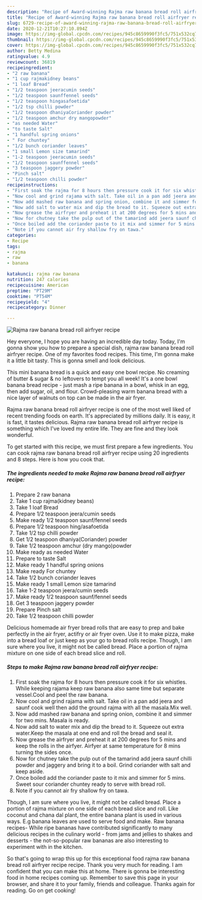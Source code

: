 ```yaml
---
description: "Recipe of Award-winning Rajma raw banana bread roll airfryer recipe"
title: "Recipe of Award-winning Rajma raw banana bread roll airfryer recipe"
slug: 6729-recipe-of-award-winning-rajma-raw-banana-bread-roll-airfryer-recipe
date: 2020-12-21T10:27:10.894Z
image: https://img-global.cpcdn.com/recipes/945c8659990f3fc5/751x532cq70/rajma-raw-banana-bread-roll-airfryer-recipe-recipe-main-photo.jpg
thumbnail: https://img-global.cpcdn.com/recipes/945c8659990f3fc5/751x532cq70/rajma-raw-banana-bread-roll-airfryer-recipe-recipe-main-photo.jpg
cover: https://img-global.cpcdn.com/recipes/945c8659990f3fc5/751x532cq70/rajma-raw-banana-bread-roll-airfryer-recipe-recipe-main-photo.jpg
author: Betty Medina
ratingvalue: 4.9
reviewcount: 36819
recipeingredient:
- "2 raw banana"
- "1 cup rajmakidney beans"
- "1 loaf Bread"
- "1/2 teaspoon jeeracumin seeds"
- "1/2 teaspoon saunffennel seeds"
- "1/2 teaspoon hingasafoetida"
- "1/2 tsp chilli powder"
- "1/2 teaspoon dhaniyaCoriander powder"
- "1/2 teaspoon amchur dry mangopowder"
- "as needed Water"
- "to taste Salt"
- "1 handful spring onions"
- " For chuntey"
- "1/2 bunch coriander leaves"
- "1 small Lemon size tamarind"
- "1-2 teaspoon jeeracumin seeds"
- "1/2 teaspoon saunffennel seeds"
- "3 teaspoon jaggery powder"
- "Pinch salt"
- "1/2 teaspoon chilli powder"
recipeinstructions:
- "First soak the rajma for 8 hours then pressure cook it for six whistles. While keeping rajama keep raw banana also same time but separate vessel.Cool and peel the raw banana."
- "Now cool and grind rajama with salt. Take oil in a pan add jeera and saunf cook well then add the ground rajma with all the masala.Mix well."
- "Now add mashed raw banana and spring onion, combine it and simmer for two mins. Masala is ready."
- "Now add salt to water mix and dip the bread to it. Squeeze out extra water.Keep the masala at one end and roll the bread and seal it."
- "Now grease the airfryer and preheat it at 200 degrees for 5 mins and keep the rolls in the airfyer. Airfyer at same temperature for 8 mins turning the sides once."
- "Now for chutney take the pulp out of the tamarind add jeera saunf chilli powder and jaggery and bring it to a boil. Grind coriander with salt and keep aside."
- "Once boiled add the coriander paste to it mix and simmer for 5 mins. Sweet sour coriander chuntey ready to serve with bread roll."
- "Note if you cannot air fry shallow fry on tawa."
categories:
- Recipe
tags:
- rajma
- raw
- banana

katakunci: rajma raw banana 
nutrition: 247 calories
recipecuisine: American
preptime: "PT29M"
cooktime: "PT54M"
recipeyield: "4"
recipecategory: Dinner

---
```



![Rajma raw banana bread roll airfryer recipe](https://img-global.cpcdn.com/recipes/945c8659990f3fc5/751x532cq70/rajma-raw-banana-bread-roll-airfryer-recipe-recipe-main-photo.jpg)

Hey everyone, I hope you are having an incredible day today. Today, I'm gonna show you how to prepare a special dish, rajma raw banana bread roll airfryer recipe. One of my favorites food recipes. This time, I'm gonna make it a little bit tasty. This is gonna smell and look delicious.

This mini banana bread is a quick and easy one bowl recipe. No creaming of butter &amp; sugar &amp; no leftovers to tempt you all week! It&#39;s a one bowl banana bread recipe - just mash a ripe banana in a bowl, whisk in an egg, then add sugar, oil, and flour. Crowd-pleasing warm banana bread with a nice layer of walnuts on top can be made in the air fryer.

Rajma raw banana bread roll airfryer recipe is one of the most well liked of recent trending foods on earth. It's appreciated by millions daily. It is easy, it is fast, it tastes delicious. Rajma raw banana bread roll airfryer recipe is something which I've loved my entire life. They are fine and they look wonderful.


To get started with this recipe, we must first prepare a few ingredients. You can cook rajma raw banana bread roll airfryer recipe using 20 ingredients and 8 steps. Here is how you cook that.

<!--inarticleads1-->

##### The ingredients needed to make Rajma raw banana bread roll airfryer recipe:

1. Prepare 2 raw banana
1. Take 1 cup rajma(kidney beans)
1. Take 1 loaf Bread
1. Prepare 1/2 teaspoon jeera/cumin seeds
1. Make ready 1/2 teaspoon saunf/fennel seeds
1. Prepare 1/2 teaspoon hing/asafoetida
1. Take 1/2 tsp chilli powder
1. Get 1/2 teaspoon dhaniya(Coriander) powder
1. Take 1/2 teaspoon amchur (dry mango)powder
1. Make ready as needed Water
1. Prepare to taste Salt
1. Make ready 1 handful spring onions
1. Make ready  For chuntey
1. Take 1/2 bunch coriander leaves
1. Make ready 1 small Lemon size tamarind
1. Take 1-2 teaspoon jeera/cumin seeds
1. Make ready 1/2 teaspoon saunf/fennel seeds
1. Get 3 teaspoon jaggery powder
1. Prepare Pinch salt
1. Take 1/2 teaspoon chilli powder


Delicious homemade air fryer bread rolls that are easy to prep and bake perfectly in the air fryer, actifry or air fryer oven. Use it to make pizza, make into a bread loaf or just keep as your go to bread rolls recipe. Though, I am sure where you live, it might not be called bread. Place a portion of rajma mixture on one side of each bread slice and roll. 

<!--inarticleads2-->

##### Steps to make Rajma raw banana bread roll airfryer recipe:

1. First soak the rajma for 8 hours then pressure cook it for six whistles. While keeping rajama keep raw banana also same time but separate vessel.Cool and peel the raw banana.
1. Now cool and grind rajama with salt. Take oil in a pan add jeera and saunf cook well then add the ground rajma with all the masala.Mix well.
1. Now add mashed raw banana and spring onion, combine it and simmer for two mins. Masala is ready.
1. Now add salt to water mix and dip the bread to it. Squeeze out extra water.Keep the masala at one end and roll the bread and seal it.
1. Now grease the airfryer and preheat it at 200 degrees for 5 mins and keep the rolls in the airfyer. Airfyer at same temperature for 8 mins turning the sides once.
1. Now for chutney take the pulp out of the tamarind add jeera saunf chilli powder and jaggery and bring it to a boil. Grind coriander with salt and keep aside.
1. Once boiled add the coriander paste to it mix and simmer for 5 mins. Sweet sour coriander chuntey ready to serve with bread roll.
1. Note if you cannot air fry shallow fry on tawa.


Though, I am sure where you live, it might not be called bread. Place a portion of rajma mixture on one side of each bread slice and roll. Like coconut and chana dal plant, the entire banana plant is used in various ways. E.g banana leaves are used to serve food and make. Raw banana recipes- While ripe bananas have contributed significantly to many delicious recipes in the culinary world - from jams and jellies to shakes and desserts - the not-so-popular raw bananas are also interesting to experiment with in the kitchen. 

So that's going to wrap this up for this exceptional food rajma raw banana bread roll airfryer recipe recipe. Thank you very much for reading. I am confident that you can make this at home. There is gonna be interesting food in home recipes coming up. Remember to save this page in your browser, and share it to your family, friends and colleague. Thanks again for reading. Go on get cooking!
